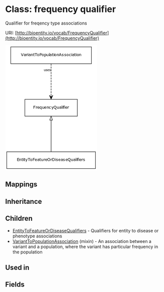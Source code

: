 # Class: frequency qualifier


Qualifier for freqency type associations

URI: [http://bioentity.io/vocab/FrequencyQualifier](http://bioentity.io/vocab/FrequencyQualifier)

![img](images/FrequencyQualifier.png)
## Mappings

## Inheritance

## Children

 * [EntityToFeatureOrDiseaseQualifiers](EntityToFeatureOrDiseaseQualifiers.md) - Qualifiers for entity to disease or phenotype associations
 * [VariantToPopulationAssociation](VariantToPopulationAssociation.md) (mixin)  - An association between a variant and a population, where the variant has particular frequency in the population
## Used in

## Fields

